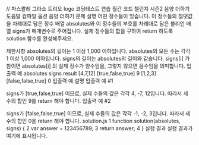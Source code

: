 // 파스콸레 그라소 트리오
logo
코딩테스트 연습
월간 코드 챌린지 시즌2
음양 더하기
도움말
컴파일 옵션
음양 더하기
문제 설명
어떤 정수들이 있습니다. 이 정수들의 절댓값을 차례대로 담은 정수 배열 absolutes와 이 정수들의 부호를 차례대로 담은 불리언 배열 signs가 매개변수로 주어집니다. 실제 정수들의 합을 구하여 return 하도록 solution 함수를 완성해주세요.

제한사항
absolutes의 길이는 1 이상 1,000 이하입니다.
absolutes의 모든 수는 각각 1 이상 1,000 이하입니다.
signs의 길이는 absolutes의 길이와 같습니다.
signs[i] 가 참이면 absolutes[i] 의 실제 정수가 양수임을, 그렇지 않으면 음수임을 의미합니다.
입출력 예
absolutes	signs	result
[4,7,12]	[true,false,true]	9
[1,2,3]	[false,false,true]	0
입출력 예 설명
입출력 예 #1

signs가 [true,false,true] 이므로, 실제 수들의 값은 각각 4, -7, 12입니다.
따라서 세 수의 합인 9를 return 해야 합니다.
입출력 예 #2

signs가 [false,false,true] 이므로, 실제 수들의 값은 각각 -1, -2, 3입니다.
따라서 세 수의 합인 0을 return 해야 합니다.
solution.js
1
function solution(absolutes, signs) {
2
    var answer = 123456789;
3
    return answer;
4
}
실행 결과
실행 결과가 여기에 표시됩니다.